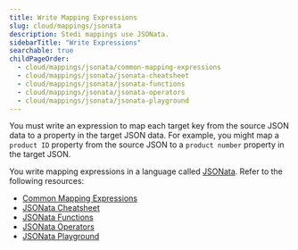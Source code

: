 ```yaml
---
title: Write Mapping Expressions
slug: cloud/mappings/jsonata
description: Stedi mappings use JSONata.
sidebarTitle: "Write Expressions"
searchable: true
childPageOrder:
  - cloud/mappings/jsonata/common-mapping-expressions
  - cloud/mappings/jsonata/jsonata-cheatsheet
  - cloud/mappings/jsonata/jsonata-functions
  - cloud/mappings/jsonata/jsonata-operators
  - cloud/mappings/jsonata/jsonata-playground
---
```


You must write an expression to map each target key from the source JSON data to a property in the target JSON data. For example, you might map a `product ID` property from the source JSON to a `product number` property in the target JSON.

You write mapping expressions in a language called [JSONata](https://docs.jsonata.org/overview.html). Refer to the following resources:

- [Common Mapping Expressions](/docs/cloud/mappings/jsonata/common-mapping-expressions)
- [JSONata Cheatsheet](/docs/cloud/mappings/jsonata/jsonata-cheatsheet)
- [JSONata Functions](/docs/cloud/mappings/jsonata/jsonata-functions)
- [JSONata Operators](/docs/cloud/mappings/jsonata/jsonata-operators)
- [JSONata Playground](/docs/cloud/mappings/jsonata/jsonata-playground)
